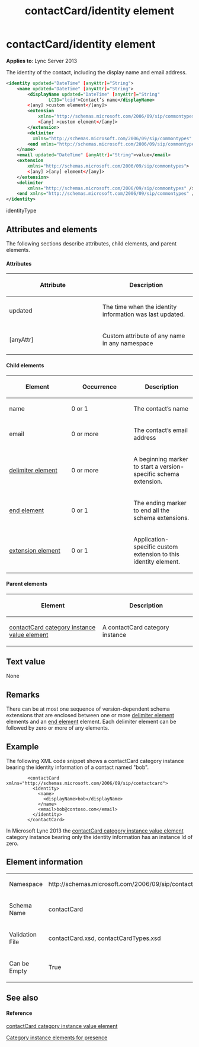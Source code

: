 ﻿---
title: contactCard/identity element
TOCTitle: contactCard/identity element
ms:assetid: fe50adf7-014f-4c5a-bc5e-d3083c32e72a
ms:mtpsurl: https://msdn.microsoft.com/en-us/library/Dn454719(v=office.15)
ms:contentKeyID: 57093406
ms.date: 07/24/2014
mtps_version: v=office.15
dev_langs:
- xml
---

# contactCard/identity element


**Applies to**: Lync Server 2013

The identity of the contact, including the display name and email address.

```xml
<identity updated="DateTime" [anyAttr]="String">
    <name updated="DateTime" [anyAttr]="String">
        <displayName updated="DateTime" [anyAttr]="String"
                LCID="lcid">Contact’s name</displayName>
        <[any] >custom element</[any]>
        <extension 
            xmlns="http://schemas.microsoft.com/2006/09/sip/commontypes">
            <[any] >custom element</[any]>
        </extension>
        <delimiter 
          xmlns="http://schemas.microsoft.com/2006/09/sip/commontypes" />
        <end xmlns="http://schemas.microsoft.com/2006/09/sip/commontypes" />
    </name>
    <email updated="DateTime" [anyAttr]="String">value</email>
    <extension 
        xmlns="http://schemas.microsoft.com/2006/09/sip/commontypes">
        <[any] >[any] element</[any]>
    </extension>
    <delimiter 
        xmlns="http://schemas.microsoft.com/2006/09/sip/commontypes" />
    <end xmlns="http://schemas.microsoft.com/2006/09/sip/commontypes" />
</identity>
```

identityType

## Attributes and elements

The following sections describe attributes, child elements, and parent elements.

#### Attributes

<table>
<colgroup>
<col style="width: 50%" />
<col style="width: 50%" />
</colgroup>
<thead>
<tr class="header">
<th><p>Attribute</p></th>
<th><p>Description</p></th>
</tr>
</thead>
<tbody>
<tr class="odd">
<td><p>updated</p></td>
<td><p>The time when the identity information was last updated.</p></td>
</tr>
<tr class="even">
<td><p>[anyAttr]</p></td>
<td><p>Custom attribute of any name in any namespace</p></td>
</tr>
</tbody>
</table>


#### Child elements

<table>
<colgroup>
<col style="width: 33%" />
<col style="width: 33%" />
<col style="width: 33%" />
</colgroup>
<thead>
<tr class="header">
<th><p>Element</p></th>
<th><p>Occurrence</p></th>
<th><p>Description</p></th>
</tr>
</thead>
<tbody>
<tr class="odd">
<td><p>name</p></td>
<td><p>0 or 1</p></td>
<td><p>The contact’s name</p></td>
</tr>
<tr class="even">
<td><p>email</p></td>
<td><p>0 or more</p></td>
<td><p>The contact’s email address</p></td>
</tr>
<tr class="odd">
<td><p><a href="delimiter-element.md">delimiter element</a></p></td>
<td><p>0 or more</p></td>
<td><p>A beginning marker to start a version-specific schema extension.</p></td>
</tr>
<tr class="even">
<td><p><a href="end-element.md">end element</a></p></td>
<td><p>0 or 1</p></td>
<td><p>The ending marker to end all the schema extensions.</p></td>
</tr>
<tr class="odd">
<td><p><a href="extension-element.md">extension element</a></p></td>
<td><p>0 or 1</p></td>
<td><p>Application-specific custom extension to this identity element.</p></td>
</tr>
</tbody>
</table>


#### Parent elements

<table>
<colgroup>
<col style="width: 50%" />
<col style="width: 50%" />
</colgroup>
<thead>
<tr class="header">
<th><p>Element</p></th>
<th><p>Description</p></th>
</tr>
</thead>
<tbody>
<tr class="odd">
<td><p><a href="contactcard-category-instance-value-element.md">contactCard category instance value element</a></p></td>
<td><p>A contactCard category instance</p></td>
</tr>
</tbody>
</table>


## Text value

None

## Remarks

There can be at most one sequence of version-dependent schema extensions that are enclosed between one or more [delimiter element](delimiter-element.md) elements and an [end element](end-element.md) element. Each delimiter element can be followed by zero or more of any elements.

## Example

The following XML code snippet shows a contactCard category instance bearing the identity information of a contact named "bob".

``` 
        <contactCard xmlns="http://schemas.microsoft.com/2006/09/sip/contactcard">
          <identity>
            <name>
              <displayName>bob</displayName>
            </name>
            <email>bob@contoso.com</email>
          </identity>
        </contactCard>
```

In Microsoft Lync 2013 the [contactCard category instance value element](contactcard-category-instance-value-element.md) category instance bearing only the identity information has an instance Id of zero.

## Element information

<table>
<colgroup>
<col style="width: 50%" />
<col style="width: 50%" />
</colgroup>
<tbody>
<tr class="odd">
<td><p>Namespace</p></td>
<td><p>http://schemas.microsoft.com/2006/09/sip/contactcard</p></td>
</tr>
<tr class="even">
<td><p>Schema Name</p></td>
<td><p>contactCard</p></td>
</tr>
<tr class="odd">
<td><p>Validation File</p></td>
<td><p>contactCard.xsd, contactCardTypes.xsd</p></td>
</tr>
<tr class="even">
<td><p>Can be Empty</p></td>
<td><p>True</p></td>
</tr>
</tbody>
</table>


## See also

#### Reference

[contactCard category instance value element](contactcard-category-instance-value-element.md)

[Category instance elements for presence](category-instance-elements-for-presence.md)

